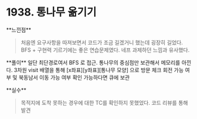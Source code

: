# 1938. 통나무 옮기기

\*\*느낀점\*\* 
>처음엔 요구사항을 따져보면서 코드가 조금 길겠거니 했는데 굉장히 길었다.  BFS + 구현력 기르기에는 좋은 연습문제였다. 네프 과제하던 느낌과 유사했다.

\*\*풀이\*\* 
    일단 최단경로여서 BFS 로 접근.
    통나무의 중심점만 보관해서 메모리를 아낀다.
    3차원 visit 배열을 통해 [x좌표][y좌표][통나무 모양] 으로 방문 체크
    회전 가능 여부 및 북동남서 이동 가능 여부 확인
    가능하다면 큐에 보관
    
\*\*실수\*\*
>목적지에 도착 못하는 경우에 대한 TC를 확인하지 못했었다. 코드 리뷰를 통해 발견
